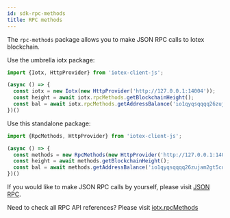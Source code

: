 ```yaml
---
id: sdk-rpc-methods
title: RPC methods
---
```


The `rpc-methods` package allows you to make JSON RPC calls to Iotex blockchain.

Use the umbrella iotx package:

```js
import {Iotx, HttpProvider} from 'iotex-client-js';

(async () => {
  const iotx = new Iotx(new HttpProvider('http://127.0.0.1:14004'));
  const height = await iotx.rpcMethods.getBlockchainHeight();
  const bal = await iotx.rpcMethods.getAddressBalance('io1qyqsqqqq26zujam2gt5cut0ggu8pa4d5q7hnrvsvace4x6');
})()
```

Use this standalone package:

```js
import {RpcMethods, HttpProvider} from 'iotex-client-js';

(async () => {
  const methods = new RpcMethods(new HttpProvider('http://127.0.0.1:14004'));
  const height = await methods.getBlockchainHeight();
  const bal = await methods.getAddressBalance('io1qyqsqqqq26zujam2gt5cut0ggu8pa4d5q7hnrvsvace4x6');
})()
```

If you would like to make JSON RPC calls by yourself, please visit [JSON RPC](/docs/json-rpc).

Need to check all RPC API references? Please visit [iotx.rpcMethods](/docs/iotex-client-js#rpcmethods)
